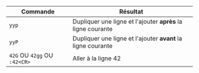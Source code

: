 |Commande|Résultat|
|------- | -------|
|`yyp`|Dupliquer une ligne et l'ajouter **après** la ligne courante|
|`yyP`|Dupliquer une ligne et l'ajouter **avant** la ligne courante|
|`42G` OU `42gg` OU `:42<CR>` | Aller à la ligne 42|
